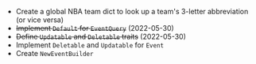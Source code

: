 - Create a global NBA team dict to look up a team's 3-letter abbreviation (or vice versa)
- ~~Implement `Default` for `EventQuery`~~ (2022-05-30)
- ~~Define `Updatable` and `Deletable` traits~~ (2022-05-30)
- Implement `Deletable` and `Updatable` for `Event`
- Create `NewEventBuilder`
